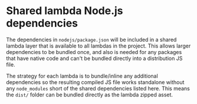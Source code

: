 # Shared lambda Node.js dependencies

The dependencies in `nodejs/package.json` will be included in a shared lambda
layer that is available to all lambdas in the project. This allows larger
dependencies to be bundled once, and also is needed for any packages that have
native code and can't be bundled directly into a distribution JS file.

The strategy for each lambda is to bundle/inline any additional dependencies
so the resulting compiled JS file works standalone without any `node_modules`
short of the shared dependencies listed here. This means the `dist/` folder
can be bundled directly as the lambda zipped asset.
